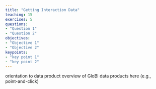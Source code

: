 ```yaml
---
title: "Getting Interaction Data"
teaching: 15
exercises: 5
questions:
- "Question 1"
- "Question 2"
objectives:
- "Objective 1"
- "Objective 2"
keypoints:
- "key point 1"
- "key point 2"
---
```


orientation to data product
overview of GloBI data products here (e.g., point-and-click)

